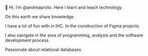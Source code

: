 👋 Hi, I’m @andreaproto. Here I learn and teach technology.

On this earth we share knowledge.

I have a lot of fun with in IHC. In the construction of Figma projects.

I also navigate in the area of ​​programming, analysis and the software development process.

Passionate about relational databases.

<!---
andreaproto/andreaproto is a ✨ special ✨ repository because its `README.md` (this file) appears on your GitHub profile.
You can click the Preview link to take a look at your changes.
--->
